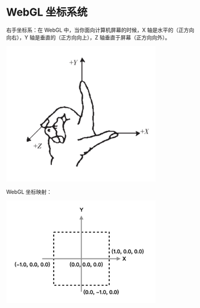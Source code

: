 # WebGL 坐标系统

右手坐标系：在 WebGL 中，当你面向计算机屏幕的时候，X 轴是水平的（正方向向右），Y 轴是垂直的（正方向向上），Z 轴垂直于屏幕（正方向向外）。

<img src="https://github.com/zqiangxu/webgl/blob/main/assets/book/base/lesson4/coordinate.png?raw=true" width="400px"/>

WebGL 坐标映射：

<img src="https://github.com/zqiangxu/webgl/blob/main/assets/book/base/lesson4/coordinate-system.png?raw=true" width="400px"/>